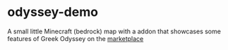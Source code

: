 # odyssey-demo

A small little Minecraft (bedrock) map with a addon that showcases some features of Greek Odyssey on the [marketplace](https://www.minecraft.net/en-us/marketplace/pdp?id=f9f2bd81-5f50-45a0-bac4-62ac6d4f972b)
